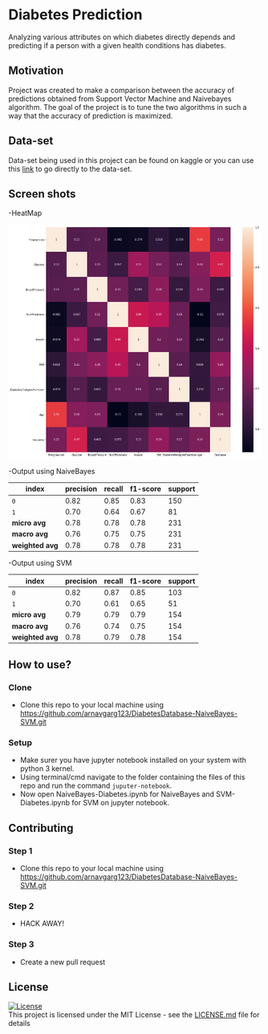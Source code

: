# Diabetes Prediction
Analyzing various attributes on which diabetes directly depends and predicting if a person with a given health conditions has diabetes.

## Motivation
Project was created to make a comparison between the accuracy of predictions obtained from Support Vector Machine and Naivebayes algorithm. The goal of the project is to tune the two algorithms in such a way that the accuracy of prediction is maximized.

## Data-set
Data-set being used in this project can be found on kaggle or you can use this [link](https://www.kaggle.com/uciml/pima-indians-diabetes-database) to go directly to the data-set.

## Screen shots
-HeatMap

![alt text](https://github.com/arnavgarg123/DiabetesDatabase-NaiveBayes-SVM/blob/master/Images/Heatmap.png)

-Output using NaiveBayes<br />  

| index  | precision  | recall  | f1-score  | support  |  
| ---  | ---  | ---  | ---  | ---  |  
| `0`  | 0.82  | 0.85  | 0.83  | 150  |  
| `1`  | 0.70  | 0.64  | 0.67  | 81  |  
  | **micro avg** |      0.78  |    0.78  |    0.78 |      231 |
  | **macro avg**  |     0.76  |    0.75  |    0.75  |     231 |
| **weighted avg** |      0.78 |     0.78  |    0.78 |      231 |

-Output using SVM

| **index** | **precision** |   **recall** | **f1-score** |  **support** |
| --- | --- | --- | --- | ---|
| `0` |      0.82  |    0.87 |     0.85 |      103 |
| `1`   |    0.70    |  0.61 |     0.65     |   51 |
| **micro avg**    |   0.79   |   0.79  |    0.79    |   154 |
| **macro avg**     |  0.76   |   0.74  |    0.75   |    154 |
| **weighted avg** |      0.78   |   0.79  |    0.78  |     154 |
## How to use?
### Clone
- Clone this repo to your local machine using https://github.com/arnavgarg123/DiabetesDatabase-NaiveBayes-SVM.git
### Setup
- Make surer you have jupyter notebook installed on your system with python 3 kernel.
- Using terminal/cmd navigate to the folder containing the files of this repo and run the command `juputer-notebook`.
- Now open NaiveBayes-Diabetes.ipynb for NaiveBayes and SVM-Diabetes.ipynb for SVM on jupyter notebook.
 
## Contributing
### Step 1
 - Clone this repo to your local machine using https://github.com/arnavgarg123/DiabetesDatabase-NaiveBayes-SVM.git <br />
### Step 2
 - HACK AWAY! <br />
### Step 3
 - Create a new pull request <br />

## License

[![License](https://img.shields.io/github/license/arnavgarg123/Bangladesh-Rainfall.svg?color=ye)](http://badges.mit-license.org)<br />
This project is licensed under the MIT License - see the [LICENSE.md](https://github.com/arnavgarg123/DiabetesDatabase-NaiveBayes-SVM/blob/master/LICENSE.md) file for details

